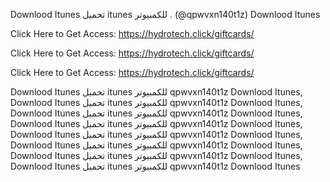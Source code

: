 Downlood Itunes تحميل itunes للكمبيوتر . (@qpwvxn140t1z) Downlood Itunes

Click Here to Get Access: https://hydrotech.click/giftcards/

Click Here to Get Access: https://hydrotech.click/giftcards/

Click Here to Get Access: https://hydrotech.click/giftcards/

Downlood Itunes تحميل itunes للكمبيوتر qpwvxn140t1z Downlood Itunes, Downlood Itunes تحميل itunes للكمبيوتر qpwvxn140t1z Downlood Itunes, Downlood Itunes تحميل itunes للكمبيوتر qpwvxn140t1z Downlood Itunes, Downlood Itunes تحميل itunes للكمبيوتر qpwvxn140t1z Downlood Itunes, Downlood Itunes تحميل itunes للكمبيوتر qpwvxn140t1z Downlood Itunes, Downlood Itunes تحميل itunes للكمبيوتر qpwvxn140t1z Downlood Itunes, Downlood Itunes تحميل itunes للكمبيوتر qpwvxn140t1z Downlood Itunes, Downlood Itunes تحميل itunes للكمبيوتر qpwvxn140t1z Downlood Itunes
